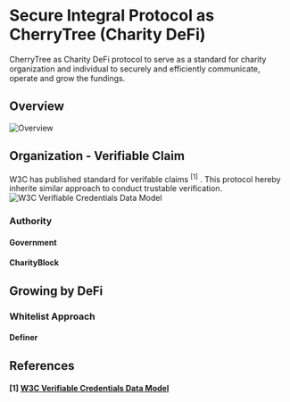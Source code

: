 
# Secure Integral Protocol as CherryTree (Charity DeFi)
CherryTree as Charity DeFi protocol to serve as a standard for charity organization and individual to securely and efficiently communicate, operate and grow the fundings.

## Overview
![Overview](https://raw.githubusercontent.com/DeFinerOrg/Whitepaper/master/images/DeFiner-CharityBlock%20Integration.png "Overview")

## Organization - Verifiable Claim
W3C has published standard for verifable claims <sup>[1]</sup> . This protocol hereby inherite similar approach to conduct trustable verification.
![W3C Verifiable Credentials Data Model](https://www.w3.org/TR/vc-data-model/diagrams/ecosystem.svg "W3C Verifiable Credentials Data Model")

### Authority
#### Government
#### CharityBlock

## Growing by DeFi
### Whitelist Approach
#### Definer

##

## References
#### [1] [W3C Verifiable Credentials Data Model](https://www.w3.org/TR/vc-data-model/ "W3C Verifiable Credentials Data Model")
